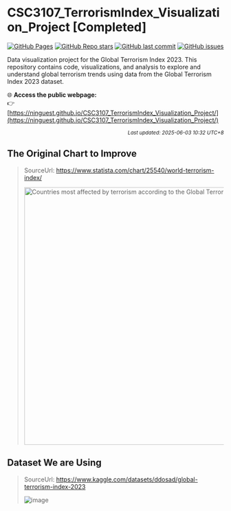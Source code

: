 # CSC3107_TerrorismIndex_Visualization_Project [Completed]

[![GitHub Pages](https://img.shields.io/badge/View%20Webpage-Live%20Demo-2ea44f?logo=github)](https://ninguest.github.io/CSC3107_TerrorismIndex_Visualization_Project/)
[![GitHub Repo stars](https://img.shields.io/github/stars/ninguest/CSC3107_TerrorismIndex_Visualization_Project?style=social)](https://github.com/ninguest/CSC3107_TerrorismIndex_Visualization_Project)
[![GitHub last commit](https://img.shields.io/github/last-commit/ninguest/CSC3107_TerrorismIndex_Visualization_Project)](https://github.com/ninguest/CSC3107_TerrorismIndex_Visualization_Project/commits/main)
[![GitHub issues](https://img.shields.io/github/issues/ninguest/CSC3107_TerrorismIndex_Visualization_Project)](https://github.com/ninguest/CSC3107_TerrorismIndex_Visualization_Project/issues)

Data visualization project for the Global Terrorism Index 2023. This repository contains code, visualizations, and analysis to explore and understand global terrorism trends using data from the Global Terrorism Index 2023 dataset.

🌐 **Access the public webpage:**  
👉 [https://ninguest.github.io/CSC3107_TerrorismIndex_Visualization_Project/](https://ninguest.github.io/CSC3107_TerrorismIndex_Visualization_Project/)

<p align='right'><sup><i>Last updated: 2025-06-03 10:32 UTC+8</i></sup></p>

## The Original Chart to Improve
> SourceUrl: https://www.statista.com/chart/25540/world-terrorism-index/
>    
> <img src="https://github.com/user-attachments/assets/f4ddc95d-0b05-4fa9-8026-a50d31247c74" width="600" title="The World's Terrorism Hotspots" alt="Countries most affected by terrorism according
to the Global Terrorism Index (2021)"/>

## Dataset We are Using
> SourceUrl: https://www.kaggle.com/datasets/ddosad/global-terrorism-index-2023
>  
> ![image](https://github.com/user-attachments/assets/bf1b3918-ae62-479f-b839-5aabd0c3a416)
